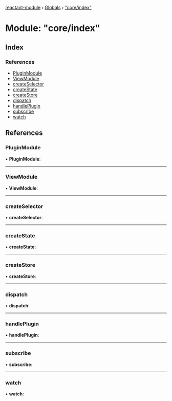 [reactant-module](../README.md) › [Globals](../globals.md) › ["core/index"](_core_index_.md)

# Module: "core/index"

## Index

### References

* [PluginModule](_core_index_.md#pluginmodule)
* [ViewModule](_core_index_.md#viewmodule)
* [createSelector](_core_index_.md#createselector)
* [createState](_core_index_.md#createstate)
* [createStore](_core_index_.md#createstore)
* [dispatch](_core_index_.md#dispatch)
* [handlePlugin](_core_index_.md#handleplugin)
* [subscribe](_core_index_.md#subscribe)
* [watch](_core_index_.md#watch)

## References

###  PluginModule

• **PluginModule**:

___

###  ViewModule

• **ViewModule**:

___

###  createSelector

• **createSelector**:

___

###  createState

• **createState**:

___

###  createStore

• **createStore**:

___

###  dispatch

• **dispatch**:

___

###  handlePlugin

• **handlePlugin**:

___

###  subscribe

• **subscribe**:

___

###  watch

• **watch**:
